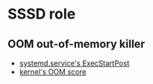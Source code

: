# SSSD role

## OOM out-of-memory killer

- [systemd.service's ExecStartPost](https://www.freedesktop.org/software/systemd/man/latest/systemd.service.html)
- [kernel's OOM score](https://www.kernel.org/doc/Documentation/filesystems/proc.txt)

